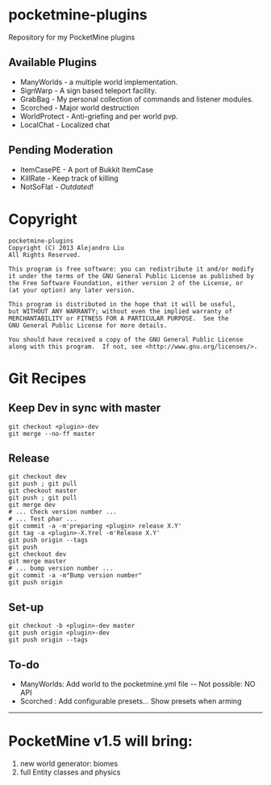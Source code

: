 pocketmine-plugins
==================

Repository for my PocketMine plugins

## Available Plugins

* ManyWorlds - a multiple world implementation.
* SignWarp - A sign based teleport facility.
* GrabBag - My personal collection of commands and listener modules.
* Scorched - Major world destruction
* WorldProtect - Anti-griefing and per world pvp.
* LocalChat - Localized chat

## Pending Moderation

* ItemCasePE - A port of Bukkit ItemCase
* KillRate - Keep track of killing
* NotSoFlat - *Outdated*!


Copyright
=========

    pocketmine-plugins
    Copyright (C) 2013 Alejandro Liu  
    All Rights Reserved.

    This program is free software: you can redistribute it and/or modify
    it under the terms of the GNU General Public License as published by
    the Free Software Foundation, either version 2 of the License, or
    (at your option) any later version.

    This program is distributed in the hope that it will be useful,
    but WITHOUT ANY WARRANTY; without even the implied warranty of
    MERCHANTABILITY or FITNESS FOR A PARTICULAR PURPOSE.  See the
    GNU General Public License for more details.

    You should have received a copy of the GNU General Public License
    along with this program.  If not, see <http://www.gnu.org/licenses/>.

Git Recipes
===========

## Keep Dev in sync with master

    git checkout <plugin>-dev
    git merge --no-ff master

## Release

    git checkout dev
    git push ; git pull
    git checkout master
    git push ; git pull
    git merge dev
    # ... Check version number ...
    # ... Test phar ...
    git commit -a -m'preparing <plugin> release X.Y'
    git tag -a <plugin>-X.Yrel -m'Release X.Y'
    git push origin --tags
    git push
    git checkout dev
    git merge master
    # ... bump version number ...
    git commit -a -m"Bump version number"
    git push origin

## Set-up

    git checkout -b <plugin>-dev master
    git push origin <plugin>-dev
    git push origin --tags

To-do
-----

* ManyWorlds: Add world to the pocketmine.yml file -- Not possible: NO
  API
* Scorched : Add configurable presets... Show presets when arming


* * *

# PocketMine v1.5 will bring:

1. new world generator: biomes
2. full Entity classes and physics
